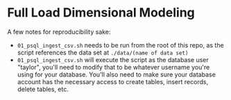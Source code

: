 
# Full Load Dimensional Modeling

A few notes for reproducibility sake:

- `01_psql_ingest_csv.sh` needs to be run from the root of this repo, as the script references the data set at `./data/(name of data set)`
- `01_psql_ingest_csv.sh` will execute the script as the database user "taylor", you'll need to modify that to be whatever username you're using for your database. You'll also need to make sure your database account has the necessary access to create tables, insert records, delete tables, etc.





